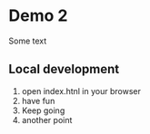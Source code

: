 # Demo 2

Some text


## Local development

1. open index.htnl in your browser
2. have fun
3. Keep going
4. another point
